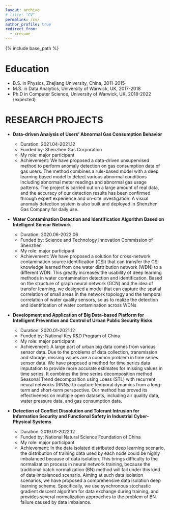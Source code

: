 ```yaml
---
layout: archive
# title: "CV"
permalink: /cv/
author_profile: true
redirect_from:
  - /resume
---
```


{% include base_path %}

Education
======
* B.S. in Physics, Zhejiang University, China, 2011-2015
* M.S. in Data Analytics, University of Warwick, UK, 2017-2018
* Ph.D in Computer Science, University of Warwick, UK, 2018-2022 (expected)


RESEARCH PROJECTS
======
* **Data-driven Analysis of Users’ Abnormal Gas Consumption Behavior**  
  - Duration: 2021.04-2021.12  
  - Funded by: Shenzhen Gas Corporation  
  - My role: major participant  
  - Achievement: We have proposed a data-driven unsupervised method to perform anomaly detection on gas consumption data of gas users. The method combines a rule-based model with a deep learning based model to detect various abnormal conditions including abnormal meter readings and abnormal gas usage patterns. The project is carried out on a large amount of real data, and the accuracy of our detection results has been confirmed through expert experience and on-site investigation. A visual anomaly detection system is also built and deployed in Shenzhen Gas Company for daily use.


* **Water Contamination Detection and Identification Algorithm Based on Intelligent Sensor Network**  
  - Duration: 2020.06-2022.06  
  - Funded by: Science and Technology Innovation Commission of Shenzhen  
  - My role: major participant  
  - Achievement: We have proposed a solution for cross-network contamination source identification (CSI) that can transfer the CSI knowledge learned from one water distribution network (WDN) to a different WDN. This greatly increases the usability of deep learning methods in water contamination detection and identification. Based on the structure of graph neural network (GCN) and the idea of transfer learning, we designed a model that can capture the spatial correlation of small areas in the network topology and the temporal correlation of water quality sensors, so as to realize the detection and identification of water contamination across WDNs

* **Development and Application of Big Data-based Platform for Intelligent Prevention and Control of Urban Public Security Risks**
  - Duration: 2020.01-2021.12
  - Funded by: National Key R&D Program of China
  - My role: major participant
  - Achievement: A large part of urban big data comes from various sensor data. Due to the problems of data collection, transmission and storage, missing values are a common problem in time series sensor data. We have proposed a method for time series data imputation to provide more accurate estimates for missing values in time series. It combines the time series decomposition method Seasonal Trend decomposition using Loess (STL) with recurrent neural networks (RNNs) to capture temporal dynamics from a long-term and short-term perspective. Our method has proved its effectiveness on multiple open datasets, including air quality data, water pressure data, and gas consumption data.



* **Detection of Conflict Dissolution and Tolerant Intrusion for Information Security and Functional Safety in Industrial Cyber-Physical Systems**
  - Duration: 2019.01-2022.12
  - Funded by: National Natural Science Foundation of China
  - My role: major participant
  - Achievement: In the data isolated distributed deep learning scenario, the distribution of training data used by each node could be highly imbalanced because of data isolation. This brings difficulty to the normalization process in neural network training, because the traditional batch normalization (BN) method will fail under this kind of data imbalanced scenario. Aiming at such data isolation scenarios, we have proposed a comprehensive data isolation deep learning scheme. Specifically, we use synchronous stochastic gradient descent algorithm for data exchange during training, and provides several normalization approaches to the problem of BN failure caused by data imbalance.
